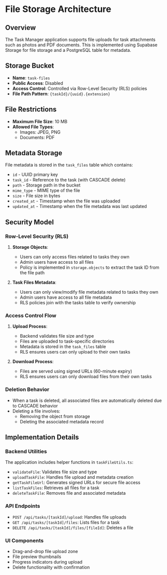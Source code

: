 # File Storage Architecture

## Overview

The Task Manager application supports file uploads for task attachments such as photos 
and PDF documents. This is implemented using Supabase Storage for file storage and a 
PostgreSQL table for metadata.

## Storage Bucket

- **Name**: `task-files`
- **Public Access**: Disabled
- **Access Control**: Controlled via Row-Level Security (RLS) policies
- **File Path Pattern**: `{taskId}/{uuid}.{extension}`

## File Restrictions

- **Maximum File Size**: 10 MB
- **Allowed File Types**: 
  - Images: JPEG, PNG
  - Documents: PDF

## Metadata Storage

File metadata is stored in the `task_files` table which contains:

- `id` - UUID primary key
- `task_id` - Reference to the task (with CASCADE delete)
- `path` - Storage path in the bucket
- `mime_type` - MIME type of the file
- `size` - File size in bytes
- `created_at` - Timestamp when the file was uploaded
- `updated_at` - Timestamp when the file metadata was last updated

## Security Model

### Row-Level Security (RLS)

1. **Storage Objects**:
   - Users can only access files related to tasks they own
   - Admin users have access to all files
   - Policy is implemented in `storage.objects` to extract the task ID from the file path

2. **Task Files Metadata**:
   - Users can only view/modify file metadata related to tasks they own
   - Admin users have access to all file metadata
   - RLS policies join with the tasks table to verify ownership

### Access Control Flow

1. **Upload Process**:
   - Backend validates file size and type
   - Files are uploaded to task-specific directories
   - Metadata is stored in the `task_files` table
   - RLS ensures users can only upload to their own tasks

2. **Download Process**:
   - Files are served using signed URLs (60-minute expiry)
   - RLS ensures users can only download files from their own tasks

### Deletion Behavior

- When a task is deleted, all associated files are automatically deleted due to CASCADE behavior
- Deleting a file involves:
  - Removing the object from storage
  - Deleting the associated metadata record

## Implementation Details

### Backend Utilities

The application includes helper functions in `taskFileUtils.ts`:

- `validateFile`: Validates file size and type
- `uploadTaskFile`: Handles file upload and metadata creation
- `getTaskFileUrl`: Generates signed URLs for secure file access
- `listTaskFiles`: Retrieves all files for a task
- `deleteTaskFile`: Removes file and associated metadata

### API Endpoints

- `POST /api/tasks/[taskId]/upload`: Handles file uploads
- `GET /api/tasks/[taskId]/files`: Lists files for a task
- `DELETE /api/tasks/[taskId]/files/[fileId]`: Deletes a file

### UI Components

- Drag-and-drop file upload zone
- File preview thumbnails
- Progress indicators during upload
- Delete functionality with confirmation

